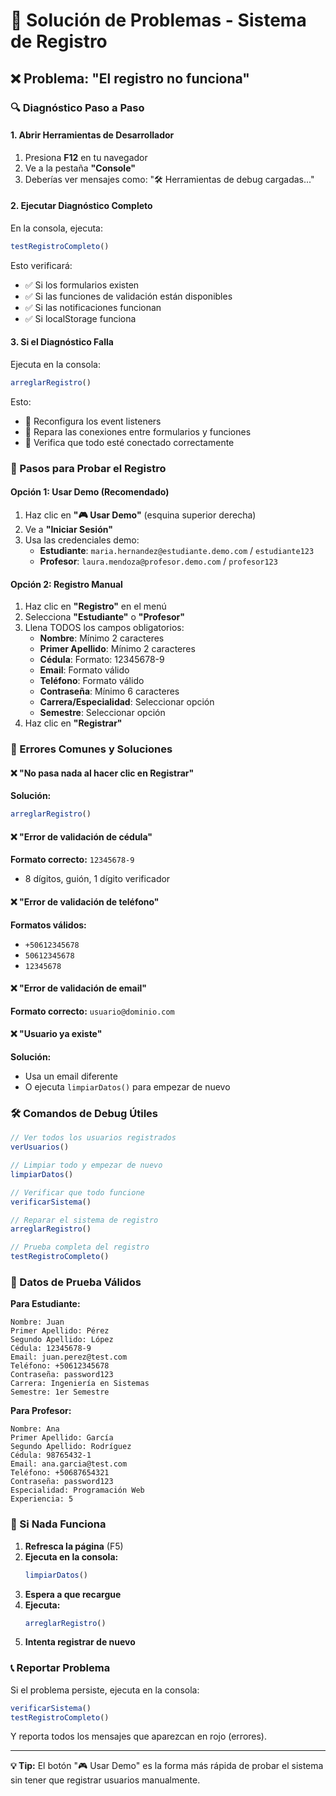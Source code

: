 # 🔧 Solución de Problemas - Sistema de Registro

## ❌ Problema: "El registro no funciona"

### 🔍 Diagnóstico Paso a Paso

#### 1. Abrir Herramientas de Desarrollador
1. Presiona **F12** en tu navegador
2. Ve a la pestaña **"Console"**
3. Deberías ver mensajes como: "🛠️ Herramientas de debug cargadas..."

#### 2. Ejecutar Diagnóstico Completo
En la consola, ejecuta:
```javascript
testRegistroCompleto()
```

Esto verificará:
- ✅ Si los formularios existen
- ✅ Si las funciones de validación están disponibles  
- ✅ Si las notificaciones funcionan
- ✅ Si localStorage funciona

#### 3. Si el Diagnóstico Falla
Ejecuta en la consola:
```javascript
arreglarRegistro()
```

Esto:
- 🔧 Reconfigura los event listeners
- 🔧 Repara las conexiones entre formularios y funciones
- 🔧 Verifica que todo esté conectado correctamente

### 🎯 Pasos para Probar el Registro

#### **Opción 1: Usar Demo (Recomendado)**
1. Haz clic en **"🎮 Usar Demo"** (esquina superior derecha)
2. Ve a **"Iniciar Sesión"**
3. Usa las credenciales demo:
   - **Estudiante**: `maria.hernandez@estudiante.demo.com` / `estudiante123`
   - **Profesor**: `laura.mendoza@profesor.demo.com` / `profesor123`

#### **Opción 2: Registro Manual**
1. Haz clic en **"Registro"** en el menú
2. Selecciona **"Estudiante"** o **"Profesor"**
3. Llena TODOS los campos obligatorios:
   - **Nombre**: Mínimo 2 caracteres
   - **Primer Apellido**: Mínimo 2 caracteres
   - **Cédula**: Formato: 12345678-9
   - **Email**: Formato válido
   - **Teléfono**: Formato válido
   - **Contraseña**: Mínimo 6 caracteres
   - **Carrera/Especialidad**: Seleccionar opción
   - **Semestre**: Seleccionar opción
4. Haz clic en **"Registrar"**

### 🐞 Errores Comunes y Soluciones

#### ❌ "No pasa nada al hacer clic en Registrar"
**Solución:**
```javascript
arreglarRegistro()
```

#### ❌ "Error de validación de cédula"
**Formato correcto:** `12345678-9`
- 8 dígitos, guión, 1 dígito verificador

#### ❌ "Error de validación de teléfono"
**Formatos válidos:**
- `+50612345678`
- `50612345678`
- `12345678`

#### ❌ "Error de validación de email"
**Formato correcto:** `usuario@dominio.com`

#### ❌ "Usuario ya existe"
**Solución:**
- Usa un email diferente
- O ejecuta `limpiarDatos()` para empezar de nuevo

### 🛠️ Comandos de Debug Útiles

```javascript
// Ver todos los usuarios registrados
verUsuarios()

// Limpiar todo y empezar de nuevo
limpiarDatos()

// Verificar que todo funcione
verificarSistema()

// Reparar el sistema de registro
arreglarRegistro()

// Prueba completa del registro
testRegistroCompleto()
```

### 📝 Datos de Prueba Válidos

**Para Estudiante:**
```
Nombre: Juan
Primer Apellido: Pérez
Segundo Apellido: López
Cédula: 12345678-9
Email: juan.perez@test.com
Teléfono: +50612345678
Contraseña: password123
Carrera: Ingeniería en Sistemas
Semestre: 1er Semestre
```

**Para Profesor:**
```
Nombre: Ana
Primer Apellido: García
Segundo Apellido: Rodríguez
Cédula: 98765432-1
Email: ana.garcia@test.com
Teléfono: +50687654321
Contraseña: password123
Especialidad: Programación Web
Experiencia: 5
```

### 🚨 Si Nada Funciona

1. **Refresca la página** (F5)
2. **Ejecuta en la consola:**
   ```javascript
   limpiarDatos()
   ```
3. **Espera a que recargue**
4. **Ejecuta:**
   ```javascript
   arreglarRegistro()
   ```
5. **Intenta registrar de nuevo**

### 📞 Reportar Problema

Si el problema persiste, ejecuta en la consola:
```javascript
verificarSistema()
testRegistroCompleto()
```

Y reporta todos los mensajes que aparezcan en rojo (errores).

---

**💡 Tip:** El botón "🎮 Usar Demo" es la forma más rápida de probar el sistema sin tener que registrar usuarios manualmente.
